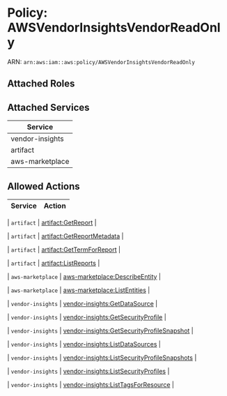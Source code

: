 # Policy: AWSVendorInsightsVendorReadOnly

ARN: `arn:aws:iam::aws:policy/AWSVendorInsightsVendorReadOnly`

## Attached Roles

## Attached Services

| Service |
|---------|
| vendor-insights |
| artifact |
| aws-marketplace |

## Allowed Actions

| Service | Action |
|:-------:|--------|

| `artifact` | [artifact:GetReport](../actions.md#artifact:getreport) |

| `artifact` | [artifact:GetReportMetadata](../actions.md#artifact:getreportmetadata) |

| `artifact` | [artifact:GetTermForReport](../actions.md#artifact:gettermforreport) |

| `artifact` | [artifact:ListReports](../actions.md#artifact:listreports) |

| `aws-marketplace` | [aws-marketplace:DescribeEntity](../actions.md#aws-marketplace:describeentity) |

| `aws-marketplace` | [aws-marketplace:ListEntities](../actions.md#aws-marketplace:listentities) |

| `vendor-insights` | [vendor-insights:GetDataSource](../actions.md#vendor-insights:getdatasource) |

| `vendor-insights` | [vendor-insights:GetSecurityProfile](../actions.md#vendor-insights:getsecurityprofile) |

| `vendor-insights` | [vendor-insights:GetSecurityProfileSnapshot](../actions.md#vendor-insights:getsecurityprofilesnapshot) |

| `vendor-insights` | [vendor-insights:ListDataSources](../actions.md#vendor-insights:listdatasources) |

| `vendor-insights` | [vendor-insights:ListSecurityProfileSnapshots](../actions.md#vendor-insights:listsecurityprofilesnapshots) |

| `vendor-insights` | [vendor-insights:ListSecurityProfiles](../actions.md#vendor-insights:listsecurityprofiles) |

| `vendor-insights` | [vendor-insights:ListTagsForResource](../actions.md#vendor-insights:listtagsforresource) |
